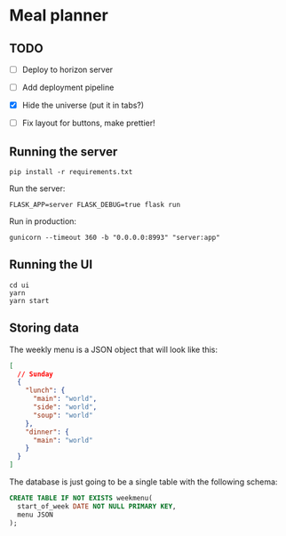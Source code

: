 # Meal planner


## TODO

- [ ] Deploy to horizon server
- [ ] Add deployment pipeline
- [x] Hide the universe (put it in tabs?)
- [ ] Fix layout for buttons, make prettier!


## Running the server

```
pip install -r requirements.txt
```


Run the server:

```
FLASK_APP=server FLASK_DEBUG=true flask run
```


Run in production:

```
gunicorn --timeout 360 -b "0.0.0.0:8993" "server:app"
```

## Running the UI


```
cd ui
yarn
yarn start
```


## Storing data

The weekly menu is a JSON object that will look like this:

```JSON
[
  // Sunday
  {
    "lunch": {
      "main": "world",
      "side": "world",
      "soup": "world"
    },
    "dinner": {
      "main": "world"
    }
  }
]
```


The database is just going to be a single table with the following schema:

```sql
CREATE TABLE IF NOT EXISTS weekmenu(
  start_of_week DATE NOT NULL PRIMARY KEY,
  menu JSON
);
```
